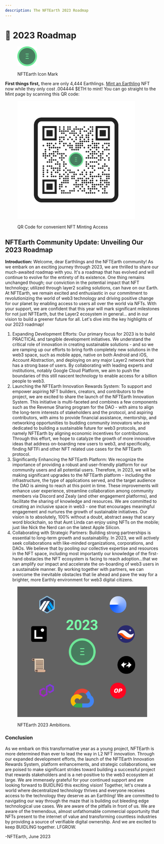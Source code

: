 ```yaml
---
description: The NFTEarth 2023 Roadmap
---
```


# 🎯 2023 Roadmap

<figure><img src="../.gitbook/assets/NFTE.svg" alt="" width="64"><figcaption><p>NFTEarth Icon Mark</p></figcaption></figure>

**First things first,** there are only 4,444 Earthlings. [Mint an Earthling](https://stake.nftearth.exchange) NFT now while they only cost .004444 $ETH to mint! You can go straight to the Mint page by scanning this QR code:

<figure><img src="../.gitbook/assets/Mint Earthling QR Code.png" alt="" width="384"><figcaption><p>QR Code for convenient NFT Minting Access</p></figcaption></figure>

## NFTEarth Community Update: Unveiling Our 2023 Roadmap

**Introduction:** Welcome, dear Earthlings and the NFTEarth community! As we embark on an exciting journey through 2023, we are thrilled to share our much-awaited roadmap with you. It's a roadmap that has evolved and will continue to evolve for the entirety of its existence. One thing remains unchanged though; our conviction in the potential impact that NFT technology; utilized through layer2 scaling solutions, can have on our Earth. At NFTEarth, we remain excited and enthusiastic in our commitment to revolutionizing the world of web3 technology and driving positive change for our planet by enabling access to users all over the world via NFTs. With your support, we are confident that this year will mark significant milestones for not just NFTEarth, but the Layer2 ecosystem in general... and in our vision to build a greener future for all. Let's dive into the key highlights of our 2023 roadmap!

1. Expanding Development Efforts: Our primary focus for 2023 is to build PRACTICAL and tangible development initiatives. We understand the critical role of innovation in creating sustainable solutions - and so we are ramping up our efforts to bring forth completely new solutions in the web3 space, such as mobile apps, native on both Android and iOS, Account Abstraction, and deploying on any major Layer2 network that has a strong base of users. By collaborating with leading experts and institutions, notably Google Cloud Platform, we aim to push the boundaries of this still nascent technology to enable access for a billion people to web3.
2. Launching the NFTEarth Innovation Rewards System: To support and empower aspiring NFT builders, creators, and contributors to the project, we are excited to share the launch of the NFTEarth Innovation System. This initiative is multi-faceted and combines a few components such as the Revenue Sharing program for the DAO - with aims to align the long-term interests of stakeholders and the protocol, and aspiring contributors, with aims to provide financial assistance, mentorship, and networking opportunities to budding community innovators who are dedicated to building a sustainable future for web3 protocols, and namely NFTEarth by aligning economic incentives for contributions. Through this effort, we hope to catalyze the growth of more innovative ideas that address on-boarding new users to web3, and specifically, finding NFTFi and other NFT related use cases for the NFTEarth protocol.
3. Significantly Enhancing the NFTEarth Platform: We recognize the importance of providing a robust and user-friendly platform for our community users and all potential users. Therefore, in 2023, we will be making significant upgrades to the NFTEarth platform - including the infrastructure, the type of applications served, and the target audience the DAO is aiming to reach at this point in time. These improvements will enhance user experience, streamline collaboration among community members via Discord and Zealy (and other engagement platforms), and facilitate the sharing of knowledge and resources. We are committed to creating an inclusive space in web3 - one that encourages meaningful engagement and nurtures the growth of sustainable initiatives. Our vision is to absolutely, 100% without a doubt, abstract away that scary word blockchain, so that Aunt Linda can enjoy using NFTs on the mobile; just like Nick the Nerd can on the latest Apple Silicon.&#x20;
4. Collaborating with Strategic Partners: Building strong partnerships is essential to long-term growth and sustainability. In 2023, we will actively seek collaborations with like-minded organizations, corporations, and DAOs. We believe that by pooling our collective expertise and resources in the NFT space, including most importantly our knowledge of the first-hand obstacles the NFT ecosystem is facing to reach adoption...that we can amplify our impact and accelerate the on-boarding of web3 users in a sustainable manner. By working together with partners, we can overcome the inevitable obstacles that lie ahead and pave the way for a brighter, more Earthly environment for web3 digital citizens.&#x20;



<figure><img src="../.gitbook/assets/All in Layer2 2023 (1).png" alt=""><figcaption><p>NFTEarth 2023 Ambitions. </p></figcaption></figure>

### Conclusion

As we embark on this transformative year as a young project, NFTEarth is more determined than ever to lead the way in L2 NFT innovation. Through our expanded development efforts, the launch of the NFTEarth Innovation Rewards System, platform enhancements, and strategic collaborations, we are poised to make significant strides toward building a successful project that rewards stakeholders and is a net-positive to the web3 ecosystem at large. We are immensely grateful for your continued support and are looking forward to BUIDLING this exciting vision! Together, let's create a world where decentralized technology thrives and everyone receives access to the technology they deserve as an Earthling! We are committed to navigating our way through the maze that is building out bleeding edge technological use cases. We are aware of the pitfalls in front of us. We are aware of the tremendous, almost unfathomable commercial opportunity that NFTs present to the internet of value and transforming countless industries by providing a source of verifiable digital ownership. And we are excited to keep BUIDLING together. LFGROW.&#x20;

\-NFTEarth, June 2023

